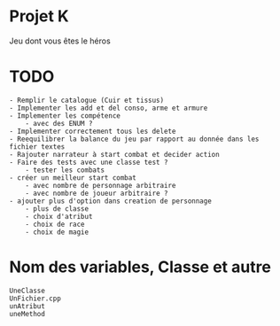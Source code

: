 # Projet K
 Jeu dont vous êtes le héros

# TODO
    - Remplir le catalogue (Cuir et tissus)
    - Implementer les add et del conso, arme et armure
    - Implementer les compétence
        - avec des ENUM ?
    - Implementer correctement tous les delete
    - Reequilibrer la balance du jeu par rapport au donnée dans les fichier textes
    - Rajouter narrateur à start combat et decider action
    - Faire des tests avec une classe test ?
        - tester les combats
    - créer un meilleur start combat
        - avec nombre de personnage arbitraire
        - avec nombre de joueur arbitraire ?
    - ajouter plus d'option dans creation de personnage
        - plus de classe
        - choix d'atribut
        - choix de race
        - choix de magie

# Nom des variables, Classe et autre
    UneClasse
    UnFichier.cpp
    unAtribut
    uneMethod